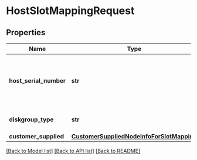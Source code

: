 # HostSlotMappingRequest

## Properties
Name | Type | Description | Notes
------------ | ------------- | ------------- | -------------
**host_serial_number** | **str** | Serial number of the host. This property is mandatory if the customer_supplied property is not supplied. | [optional] 
**diskgroup_type** | **str** | The disk group configuration for the appliance | [optional] 
**customer_supplied** | [**CustomerSuppliedNodeInfoForSlotMapping**](CustomerSuppliedNodeInfoForSlotMapping.md) |  | [optional] 

[[Back to Model list]](../README.md#documentation-for-models) [[Back to API list]](../README.md#documentation-for-api-endpoints) [[Back to README]](../README.md)

